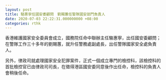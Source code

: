 ```yaml
---
layout: post
title: 駱惠寧任國安委顧問　劉賜蕙任警隊國安部門負責人
date: 2020-07-03 22:22:31.000000000 +08:00
categories: rthk
---
```


香港維護國家安全委員會成立，國務院任命中聯辦主任駱惠寧，出任國安委顧問；在警隊工作三十多年的劉賜蕙，就升任警務處副處長，出任警隊國家安全處負責人。

另外，律政司就處理國家安全犯罪案件，正式一個成立專門的檢控科，該檢控科的首批檢控官已由律政司司長，在徵得港區國安委同意後作出任命，檢控科的負責人會稍後任命。
